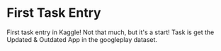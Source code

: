 # First Task Entry

First task entry in Kaggle! Not that much, but it's a start!
Task is get the Updated & Outdated App in the googleplay dataset.
